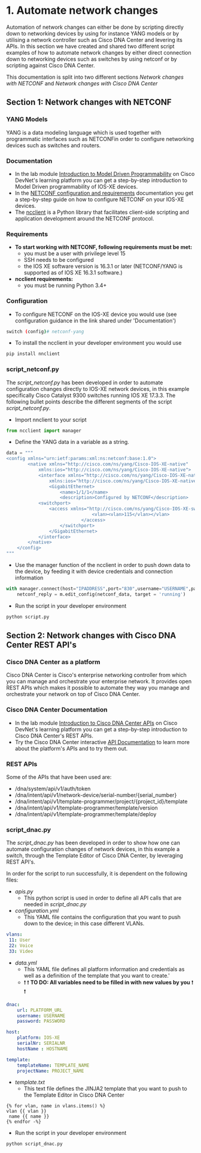 # 1. Automate network changes
Automation of network changes can either be done by scripting directly down to networking devices by using for instance YANG models or by utilising a network controller such as Cisco DNA Center and levering its APIs. In this section we have created and shared two different script examples of how to automate network changes by either direct connection down to networking devices such as switches by using netconf or by scripting against Cisco DNA Center.

This documentation is split into two different sections *Network changes with NETCONF* and *Network changes with Cisco DNA Center*

## Section 1: Network changes with NETCONF 
### YANG Models
YANG is a data modeling language which is used together with programmatic interfaces such as NETCONFin order to configure networking devices such as switches and routers. 

### Documentation
- In the lab module [Introduction to Model Driven Programmability](https://developer.cisco.com/learning/modules/intro-device-level-interfaces/) on Cisco DevNet's learning platform you can get a step-by-step introduction to Model Driven programmability of IOS-XE devices. 
- In the [NETCONF configuration and requirements](https://www.cisco.com/c/en/us/td/docs/ios-xml/ios/prog/configuration/173/b_173_programmability_cg/configuring_yang_datamodel.html) documentation you get a step-by-step guide on how to configure NETCONF on your IOS-XE devices. 
- The [ncclient](https://pypi.org/project/ncclient/) is a Python library that facilitates client-side scripting and application development around the NETCONF protocol.

### Requirements
- **To start working with NETCONF, following requirements must be met:**
	- you must be a user with privilege level 15
	- SSH needs to be configured
	- the IOS XE software version is 16.3.1 or later (NETCONF/YANG is supported as of IOS XE 16.3.1 software.) 
- **ncclient requirements:**
	- you must be running Python 3.4+

### Configuration
- To configure NETCONF on the IOS-XE device you would use (see configuration guidance in the link shared under 'Documentation')
```bash
switch (config)# netconf-yang
```
- To install the ncclient in your developer environment you would use
```bash
pip install nnclient
```
### script_netconf.py
The *script_netconf.py* has been developed in order to automate configuration changes directly to IOS-XE network devices, in this example specifically Cisco Catalyst 9300 switches running IOS XE 17.3.3. The following bullet points describe the different segments of the script *script_netconf.py*.

- Import nnclient to your script
```python
from ncclient import manager
```

- Define the YANG data in a variable as a string. 
```python
data = """
<config xmlns="urn:ietf:params:xml:ns:netconf:base:1.0">
        <native xmlns="http://cisco.com/ns/yang/Cisco-IOS-XE-native"
            xmlns:ios="http://cisco.com/ns/yang/Cisco-IOS-XE-native">
            <interface xmlns="http://cisco.com/ns/yang/Cisco-IOS-XE-native"
                xmlns:ios="http://cisco.com/ns/yang/Cisco-IOS-XE-native">
                <GigabitEthernet>
                    <name>1/1/1</name>
                    <description>Configured by NETCONF</description>
			<switchport>
				<access xmlns="http://cisco.com/ns/yang/Cisco-IOS-XE-switch">
                        		<vlan><vlan>115</vlan></vlan>
                    		</access>
                	</switchport>
                </GigabitEthernet>
            </interface>
        </native>
    </config>
"""
```

- Use the manager function of the ncclient in order to push down data to the device, by feeding it with device credentials and connection information
```python
with manager.connect(host="IPADDRESS",port="830",username="USERNAME",password="PASSWORD",hostkey_verify=False) as m:
	netconf_reply = m.edit_config(netconf_data, target = 'running')
```

- Run the script in your developer environment
```bash
python script.py
```

## Section 2: Network changes with Cisco DNA Center REST API's
### Cisco DNA Center as a platform
Cisco DNA Center is Cisco's enterprise networking controller from which you can manage and orchestrate your enterprise network. It provides open REST APIs which makes it possible to automate they way you manage and orchestrate your network on top of Cisco DNA Center. 

### Cisco DNA Center Documentation
- In the lab module [Introduction to Cisco DNA Center APIs](https://developer.cisco.com/learning/modules/dnac-rest-apis/) on Cisco DevNet's learning platform you can get a step-by-step introduction to Cisco DNA Center's REST APIs.
- Try the Cisco DNA Center interactive [API Documentation](https://developer.cisco.com/docs/dna-center/#!cisco-dna-center-2-3-3-api-overview) to learn more about the platform's APIs and to try them out.

### REST APIs
Some of the APIs that have been used are:
- /dna/system/api/v1/auth/token  
- /dna/intent/api/v1/network-device/serial-number/{serial_number}  
- /dna/intent/api/v1/template-programmer/project/{project_id}/template  
- /dna/intent/api/v1/template-programmer/template/version  
- /dna/intent/api/v1/template-programmer/template/deploy  

### script_dnac.py
The *script_dnac.py* has been developed in order to show how one can automate configuration changes of network devices, in this example a switch, through the Template Editor of Cisco DNA Center, by leveraging REST API's. 

In order for the script to run successfully, it is dependent on the following files:
- *apis.py*
	- This python script is used in order to define all API calls that are needed in *script_dnac.py*
- *configuration.yml*
	- This YAML file contains the configuration that you want to push down to the device; in this case different VLANs.
```yaml
vlans:
 11: User
 22: Voice
 33: Video
```
- *data.yml*
	- This YAML file defines all platform information and credentials as well as a definition of the template that you want to create.'
	- :heavy_exclamation_mark: :heavy_exclamation_mark: **TO DO: All variables need to be filled in with new values by you** :heavy_exclamation_mark: :heavy_exclamation_mark:
```yaml
dnac: 
    url: PLATFORM_URL
    username: USERNAME
    password: PASSWORD

host:
    platform: IOS-XE
    serialNr: SERIALNR
    hostName : HOSTNAME

template: 
    templateName: TEMPLATE_NAME
    projectName: PROJECT_NAME
```
- *template.txt*
	- This text file defines the JINJA2 template that you want to push to the Template Editor in Cisco DNA Center 
```jinja2
{% for vlan, name in vlans.items() %}
vlan {{ vlan }}
 name {{ name }}
{% endfor -%}
```

- Run the script in your developer environment
```bash
python script_dnac.py
```
